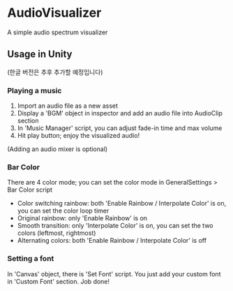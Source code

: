 # AudioVisualizer
A simple audio spectrum visualizer

## Usage in Unity
(한글 버전은 추후 추가할 예정입니다)

### Playing a music
 1. Import an audio file as a new asset
 2. Display a 'BGM' object in inspector and add an audio file into AudioClip section
 3. In 'Music Manager' script, you can adjust fade-in time and max volume
 4. Hit play button; enjoy the visualized audio!
 
(Adding an audio mixer is optional)

### Bar Color
There are 4 color mode; you can set the color mode in GeneralSettings > Bar Color script
 - Color switching rainbow: both 'Enable Rainbow / Interpolate Color' is on, you can set the color loop timer
 - Original rainbow: only 'Enable Rainbow' is on
 - Smooth transition: only 'Interpolate Color' is on, you can set the two colors (leftmost, rightmost)
 - Alternating colors: both 'Enable Rainbow / Interpolate Color' is off
 
### Setting a font
In 'Canvas' object, there is 'Set Font' script. You just add your custom font in 'Custom Font' section. Job done!
